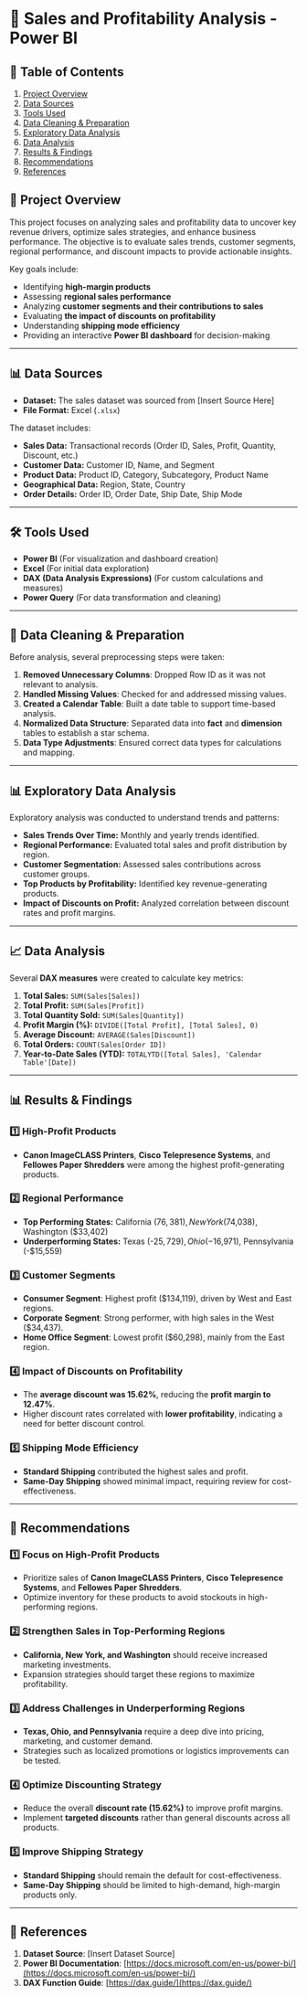 # 🛒 Sales and Profitability Analysis - Power BI

## 📌 Table of Contents  
1. [Project Overview](#project-overview)  
2. [Data Sources](#data-sources)  
3. [Tools Used](#tools-used)  
4. [Data Cleaning & Preparation](#data-cleaning--preparation)  
5. [Exploratory Data Analysis](#exploratory-data-analysis)  
6. [Data Analysis](#data-analysis)  
7. [Results & Findings](#results--findings)  
8. [Recommendations](#recommendations)  
9. [References](#references)

## 📌 Project Overview  
This project focuses on analyzing sales and profitability data to uncover key revenue drivers, optimize sales strategies, and enhance business performance. The objective is to evaluate sales trends, customer segments, regional performance, and discount impacts to provide actionable insights.  

Key goals include:  
- Identifying **high-margin products**  
- Assessing **regional sales performance**  
- Analyzing **customer segments and their contributions to sales**  
- Evaluating **the impact of discounts on profitability**  
- Understanding **shipping mode efficiency**  
- Providing an interactive **Power BI dashboard** for decision-making  

---

## 📊 Data Sources  
- **Dataset:** The sales dataset was sourced from [Insert Source Here]  
- **File Format:** Excel (`.xlsx`)  

The dataset includes:  
- **Sales Data:** Transactional records (Order ID, Sales, Profit, Quantity, Discount, etc.)  
- **Customer Data:** Customer ID, Name, and Segment  
- **Product Data:** Product ID, Category, Subcategory, Product Name  
- **Geographical Data:** Region, State, Country  
- **Order Details:** Order ID, Order Date, Ship Date, Ship Mode  

---

## 🛠️ Tools Used  
- **Power BI** (For visualization and dashboard creation)  
- **Excel** (For initial data exploration)  
- **DAX (Data Analysis Expressions)** (For custom calculations and measures)  
- **Power Query** (For data transformation and cleaning)  

---

## 🧹 Data Cleaning & Preparation  
Before analysis, several preprocessing steps were taken:  
1. **Removed Unnecessary Columns**: Dropped Row ID as it was not relevant to analysis.  
2. **Handled Missing Values**: Checked for and addressed missing values.  
3. **Created a Calendar Table**: Built a date table to support time-based analysis.  
4. **Normalized Data Structure**: Separated data into **fact** and **dimension** tables to establish a star schema.  
5. **Data Type Adjustments**: Ensured correct data types for calculations and mapping.  

---

## 📊 Exploratory Data Analysis  
Exploratory analysis was conducted to understand trends and patterns:  
- **Sales Trends Over Time:** Monthly and yearly trends identified.  
- **Regional Performance:** Evaluated total sales and profit distribution by region.  
- **Customer Segmentation:** Assessed sales contributions across customer groups.  
- **Top Products by Profitability:** Identified key revenue-generating products.  
- **Impact of Discounts on Profit:** Analyzed correlation between discount rates and profit margins.  

---

## 📈 Data Analysis  
Several **DAX measures** were created to calculate key metrics:  
1. **Total Sales:** `SUM(Sales[Sales])`  
2. **Total Profit:** `SUM(Sales[Profit])`  
3. **Total Quantity Sold:** `SUM(Sales[Quantity])`  
4. **Profit Margin (%):** `DIVIDE([Total Profit], [Total Sales], 0)`  
5. **Average Discount:** `AVERAGE(Sales[Discount])`  
6. **Total Orders:** `COUNT(Sales[Order ID])`  
7. **Year-to-Date Sales (YTD):** `TOTALYTD([Total Sales], 'Calendar Table'[Date])`  

---

## 📊 Results & Findings  

### **1️⃣ High-Profit Products**  
- **Canon ImageCLASS Printers**, **Cisco Telepresence Systems**, and **Fellowes Paper Shredders** were among the highest profit-generating products.  

### **2️⃣ Regional Performance**  
- **Top Performing States:** California ($76,381), New York ($74,038), Washington ($33,402)  
- **Underperforming States:** Texas (-$25,729), Ohio (-$16,971), Pennsylvania (-$15,559)  

### **3️⃣ Customer Segments**  
- **Consumer Segment**: Highest profit ($134,119), driven by West and East regions.  
- **Corporate Segment**: Strong performer, with high sales in the West ($34,437).  
- **Home Office Segment**: Lowest profit ($60,298), mainly from the East region.  

### **4️⃣ Impact of Discounts on Profitability**  
- The **average discount was 15.62%**, reducing the **profit margin to 12.47%**.  
- Higher discount rates correlated with **lower profitability**, indicating a need for better discount control.  

### **5️⃣ Shipping Mode Efficiency**  
- **Standard Shipping** contributed the highest sales and profit.  
- **Same-Day Shipping** showed minimal impact, requiring review for cost-effectiveness.  

---

## 🎯 Recommendations  

### **1️⃣ Focus on High-Profit Products**  
- Prioritize sales of **Canon ImageCLASS Printers**, **Cisco Telepresence Systems**, and **Fellowes Paper Shredders**.  
- Optimize inventory for these products to avoid stockouts in high-performing regions.  

### **2️⃣ Strengthen Sales in Top-Performing Regions**  
- **California, New York, and Washington** should receive increased marketing investments.  
- Expansion strategies should target these regions to maximize profitability.  

### **3️⃣ Address Challenges in Underperforming Regions**  
- **Texas, Ohio, and Pennsylvania** require a deep dive into pricing, marketing, and customer demand.  
- Strategies such as localized promotions or logistics improvements can be tested.  

### **4️⃣ Optimize Discounting Strategy**  
- Reduce the overall **discount rate (15.62%)** to improve profit margins.  
- Implement **targeted discounts** rather than general discounts across all products.  

### **5️⃣ Improve Shipping Strategy**  
- **Standard Shipping** should remain the default for cost-effectiveness.  
- **Same-Day Shipping** should be limited to high-demand, high-margin products only.  

---

## 🔗 References  
1. **Dataset Source**: [Insert Dataset Source]  
2. **Power BI Documentation**: [https://docs.microsoft.com/en-us/power-bi/](https://docs.microsoft.com/en-us/power-bi/)  
3. **DAX Function Guide**: [https://dax.guide/](https://dax.guide/)  
